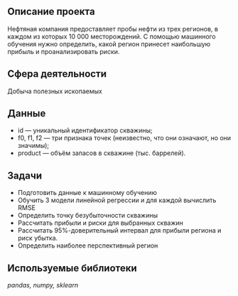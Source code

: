 ## Описание проекта
Нефтяная компания предоставляет пробы нефти из трех регионов, в каждом из которых 10 000 месторождений. С помощью машинного обучения нужно определить, какой регион принесет наибольшую прибыль и проанализировать риски.

## Сфера деятельности
Добыча полезных ископаемых


## Данные
* id — уникальный идентификатор скважины;
* f0, f1, f2 — три признака точек (неизвестно, что они означают, но они значимы);
* product — объём запасов в скважине (тыс. баррелей).

## Задачи
* Подготовить данные к машинному обучению
* Обучить 3 модели линейной регрессии и для каждой вычислить RMSE
* Определить точку безубыточности скважины
* Рассчитать прибыли и риски для выбранных скважин
* Рассчитать 95%-доверительный интервал для прибыли региона и риск убытка.
* Определить наиболее перспективный регион

## Используемые библиотеки
*pandas, numpy, sklearn*


